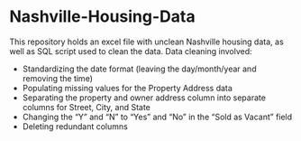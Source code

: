 # Nashville-Housing-Data

This repository holds an excel file with unclean Nashville housing data, as well as SQL script used to clean the data.  Data cleaning involved: 
-  Standardizing the date format (leaving the day/month/year and removing the time)
-  Populating missing values for the Property Address data
- Separating the property and owner address column into separate columns for Street, City, and State
- Changing the “Y” and “N” to “Yes” and “No” in the “Sold as Vacant” field
- Deleting redundant columns

